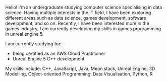 Hello! I'm an undergraduate studying computer science specialising in data science. Having multiple interests in the IT field, I have been exploring different areas such as data science, games development, software development, and so on. Recently, I have been interested more in the games industry, I am currently developing my skills in games programming in unreal engine 5.

I am currently studying for:
<ul>
  <li>being certified as an AWS Cloud Practitioner</li>
   <li>Unreal Engine 5 C++ development</li>
 </ul>
 
 My skills include: C++, JavaScript, Java, Mean stack, Unreal Engine, 3D Modelling, Object-oriented Programming, Data Visualisation, Python, R
